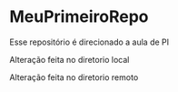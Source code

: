 # MeuPrimeiroRepo
Esse repositório é direcionado a aula de PI

Alteração feita no diretorio local

Alteração feita no diretorio remoto
